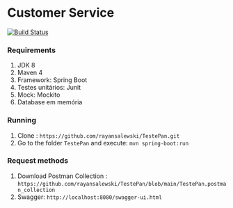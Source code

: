 # Customer Service
[![Build Status](https://travis-ci.com/rayansalewski/TestePan.svg?branch=main)](https://travis-ci.com/github/rayansalewski/TestePan)

### Requirements

1. JDK 8
1. Maven 4
1. Framework: Spring Boot
1. Testes unitários: Junit
1. Mock: Mockito
1. Database em memória

### Running

1. Clone : `https://github.com/rayansalewski/TestePan.git`
1. Go to the folder `TestePan` and execute: `mvn spring-boot:run`

### Request methods

1. Download Postman Collection : `https://github.com/rayansalewski/TestePan/blob/main/TestePan.postman_collection`
2. Swagger: `http://localhost:8080/swagger-ui.html`
